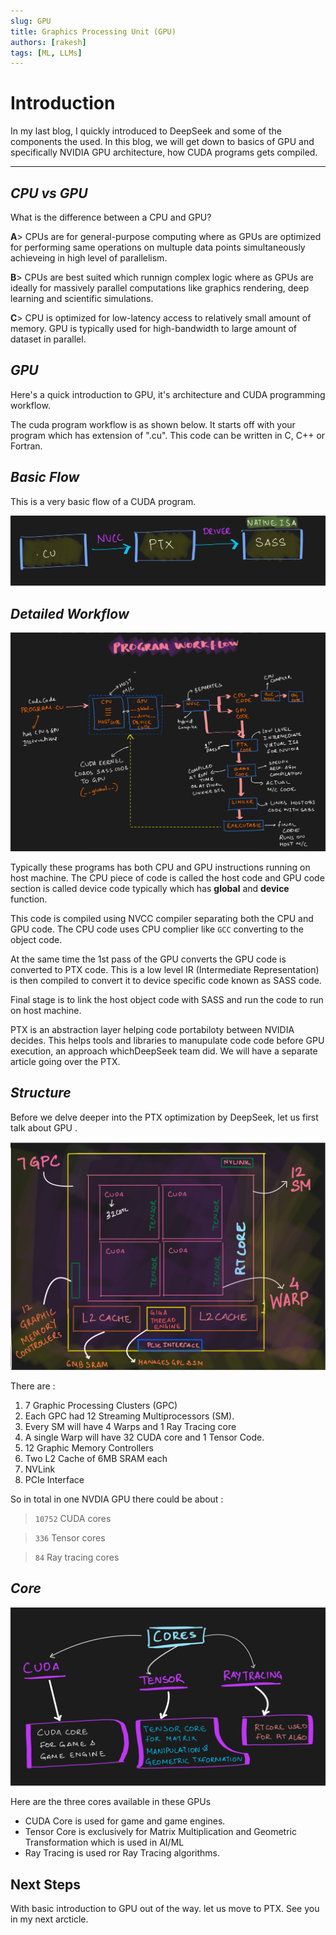 ```yaml
---
slug: GPU
title: Graphics Processing Unit (GPU)
authors: [rakesh]
tags: [ML, LLMs]
---
```



# Introduction

In my last blog, I quickly introduced to DeepSeek and some of the components the used. In this blog, we will get down to basics of GPU and specifically NVIDIA GPU architecture, how CUDA programs gets compiled. 

<!-- truncate -->

---

## *CPU vs GPU*
What is the difference between a CPU and GPU?

**A**> CPUs are for general-purpose computing where as GPUs are optimized for performing same operations on multuple data points simultaneously achieveing in high level of parallelism.  

**B**> CPUs are best suited which runnign complex logic where as GPUs are ideally for massively parallel computations like graphics rendering, deep learning and scientific simulations.  

**C**> CPU is optimized for low-latency access to relatively small amount of memory. GPU is typically used for high-bandwidth to large amount of dataset in parallel.


## *GPU*
Here's a quick introduction to GPU, it's architecture and CUDA programming workflow.

The cuda program workflow is as shown below. It starts off with your program which has extension of ".cu". This code can be written in C, C++ or Fortran.

## *Basic Flow*

This is a very basic flow of a CUDA program.

![Cuda Program Overview](img/CUDAOverview.png)

## *Detailed Workflow*

![CUDA Workflow](img/CUDAWorkflow.png)

Typically these  programs has both CPU and GPU instructions running on host machine. The CPU piece of code is called the host code and GPU code section is called device code typically which has __global__ and __device__ function. 

This code is compiled using NVCC compiler separating both the CPU and GPU code. The CPU code uses CPU complier like `GCC` converting to the object code. 

At the same time the 1st pass of the GPU converts the GPU code is converted to PTX code. This is a low level IR (Intermediate Representation) is then compiled to convert it to device specific code known as SASS code. 

Final stage is to link the host object code with SASS and run the code to run on host machine.


PTX is an abstraction layer helping code portabiloty between NVIDIA decides. This helps tools and libraries to manupulate code code before GPU execution, an approach whichDeepSeek team did. We will have a separate article going over the PTX.

## *Structure*
Before we delve deeper into the PTX optimization by DeepSeek, let us first talk about GPU .

![GPU Structure](<img/GPU Structure.png>)

There are : 
1. 7 Graphic Processing Clusters (GPC) 
2. Each GPC had 12 Streaming Multiprocessors (SM). 
3. Every SM will have 4 Warps and 1 Ray Tracing core 
4. A single Warp will have 32 CUDA core and 1 Tensor Code.
5. 12 Graphic Memory Controllers
6. Two L2 Cache of 6MB SRAM each
7. NVLink
8. PCIe Interface


So in total in one NVDIA GPU there could be about :

> `10752` CUDA cores   

> `336` Tensor cores    

> `84` Ray tracing cores  

## *Core*

![CUDA Cores](img/Cores.png)

Here are the three cores available in these GPUs

- CUDA Core is used for game and game engines. 
- Tensor Core is exclusively for Matrix Multiplication and Geometric Transformation which is used in AI/ML
- Ray Tracing is used ror Ray Tracing algorithms.


## Next Steps

With basic introduction to GPU out of the way. let us move to PTX. See you in my next arcticle.
